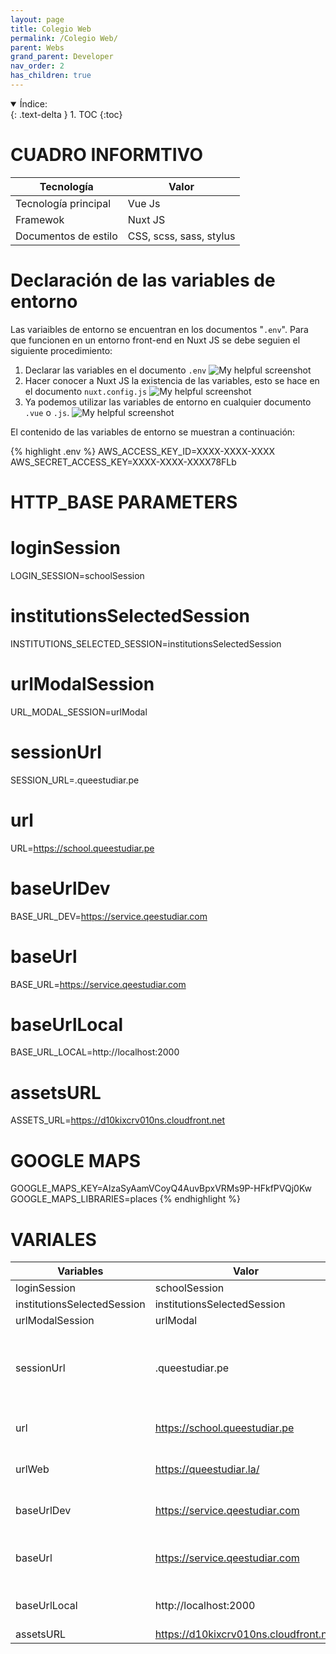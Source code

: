 ```yaml
---
layout: page
title: Colegio Web
permalink: /Colegio Web/
parent: Webs
grand_parent: Developer
nav_order: 2
has_children: true
---
```


<details open markdown="block">
  <summary>
    Índice:
  </summary>
  {: .text-delta }
1. TOC
{:toc}
</details>

# CUADRO INFORMTIVO

| Tecnología      | Valor |
| ----------- | ----------- |
| Tecnología principal      | Vue Js       |
| Framewok   | Nuxt JS        |
| Documentos de estilo | CSS, scss, sass, stylus |

# Declaración de las variables de entorno
Las variaibles de entorno se encuentran en los documentos "`.env`". Para que funcionen en un entorno front-end en Nuxt JS se debe seguien el siguiente procedimiento:
  1. Declarar las variables en el documento `.env`
    ![My helpful screenshot](https://cdn.discordapp.com/attachments/955522800918085684/1013780078934642708/unknown.png)
  1. Hacer conocer a Nuxt JS la existencia de las variables, esto se hace en el documento `nuxt.config.js`
    ![My helpful screenshot](https://cdn.discordapp.com/attachments/955522800918085684/1013781170686791701/unknown.png)
  1. Ya podemos utilizar las variables de entorno en cualquier documento `.vue` o `.js`.
    ![My helpful screenshot](https://cdn.discordapp.com/attachments/955522800918085684/1013781700922327150/unknown.png)

El contenido de las variables de entorno se muestran a continuación:

{% highlight .env %}
AWS_ACCESS_KEY_ID=XXXX-XXXX-XXXX
AWS_SECRET_ACCESS_KEY=XXXX-XXXX-XXXX78FLb

# HTTP_BASE PARAMETERS
# loginSession
LOGIN_SESSION=schoolSession
# institutionsSelectedSession
INSTITUTIONS_SELECTED_SESSION=institutionsSelectedSession
# urlModalSession
URL_MODAL_SESSION=urlModal
# sessionUrl
SESSION_URL=.queestudiar.pe
# url
URL=https://school.queestudiar.pe
# baseUrlDev
BASE_URL_DEV=https://service.qeestudiar.com
# baseUrl
BASE_URL=https://service.qeestudiar.com
# baseUrlLocal
BASE_URL_LOCAL=http://localhost:2000
# assetsURL
ASSETS_URL=https://d10kixcrv010ns.cloudfront.net

# GOOGLE MAPS
GOOGLE_MAPS_KEY=AIzaSyAamVCoyQ4AuvBpxVRMs9P-HFkfPVQj0Kw
GOOGLE_MAPS_LIBRARIES=places
{% endhighlight %}

# VARIALES

| Variables                   | Valor                                 | Descripción |
| -----------                 | -----------                           | ----------- |
| loginSession                | schoolSession                           | -- |
| institutionsSelectedSession | institutionsSelectedSession                      | -- |
| urlModalSession             | urlModal                              | -- |
| sessionUrl                  | .queestudiar.pe                       | Nombre del dominio donde se guardará la sesión iniciada. |
| url                         | https://school.queestudiar.pe           | URL de la web creada- |
| urlWeb                      | https://queestudiar.la/               | Dominio de la landing page |
| baseUrlDev                  | https://service.qeestudiar.com        | Link del servicio a consumir |
| baseUrl                     | https://service.qeestudiar.com        | Link del servicio a consumir en esta web |
| baseUrlLocal                | http://localhost:2000                 | Link en ambiente local |
| assetsURL                   | https://d10kixcrv010ns.cloudfront.net | -- |



